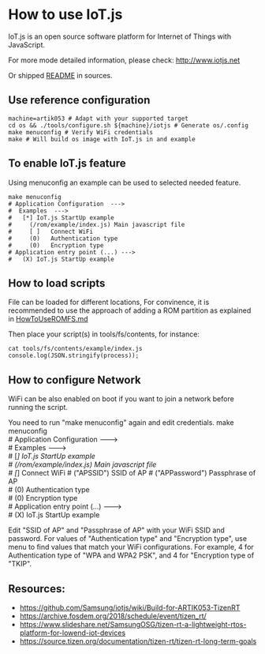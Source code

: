 # How to use IoT.js


IoT.js is an open source software platform
for Internet of Things with JavaScript.

For more mode detailed information, please check:
http://www.iotjs.net

Or shipped [README](..//external/iotjs/README.md) in sources.


## Use reference configuration

    machine=artik053 # Adapt with your supported target  
    cd os && ./tools/configure.sh ${machine}/iotjs # Generate os/.config  
    make menuconfig # Verify WiFi credentials  
    make # Will build os image with IoT.js in and example  
  

## To enable IoT.js feature

Using menuconfig an example can be used to selected needed feature.

    make menuconfig  
    # Application Configuration  --->  
    #  Examples  --->  
    #   [*] IoT.js StartUp example  
    #     (/rom/example/index.js) Main javascript file  
    #     [ ]   Connect WiFi  
    #     (0)   Authentication type  
    #     (0)   Encryption type  
    # Application entry point (...) --->  
    #   (X) IoT.js StartUp example  


## How to load scripts

File can be loaded for different locations,
For convinence, it is recommended to use the approach of adding a ROM partition as explained in
[HowToUseROMFS.md](HowToUseROMFS.md)

Then place your script(s) in tools/fs/contents, for instance:

    cat tools/fs/contents/example/index.js 
    console.log(JSON.stringify(process));


## How to configure Network

WiFi can be also enabled on boot if you want to join a network 
before running the script.

You need to run "make menuconfig" again and edit credentials.
make menuconfig  
    # Application Configuration  --->  
    #  Examples  --->  
    #   [*] IoT.js StartUp example  
    #     (/rom/example/index.js) Main javascript file  
    #     [*]   Connect WiFi
    #     ("APSSID") SSID of AP
    #     ("APPassword") Passphrase of AP    
    #     (0)   Authentication type  
    #     (0)   Encryption type  
    # Application entry point (...) --->  
    #   (X) IoT.js StartUp example  

Edit "SSID of AP" and "Passphrase of AP" with your WiFi SSID and password.
For values of "Authentication type" and "Encryption type", use <Help> menu to find values that match
your WiFi configurations. For example, 4 for Authentication type of "WPA and WPA2 PSK", and 4 for "Encryption type of "TKIP".


## Resources:

* https://github.com/Samsung/iotjs/wiki/Build-for-ARTIK053-TizenRT
* https://archive.fosdem.org/2018/schedule/event/tizen_rt/
* https://www.slideshare.net/SamsungOSG/tizen-rt-a-lightweight-rtos-platform-for-lowend-iot-devices
* https://source.tizen.org/documentation/tizen-rt/tizen-rt-long-term-goals
